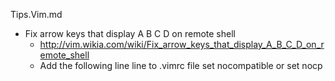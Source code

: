 Tips.Vim.md

* Fix arrow keys that display A B C D on remote shell
	* http://vim.wikia.com/wiki/Fix_arrow_keys_that_display_A_B_C_D_on_remote_shell
	* Add the following line line to .vimrc file
		set nocompatible
			or
		set nocp